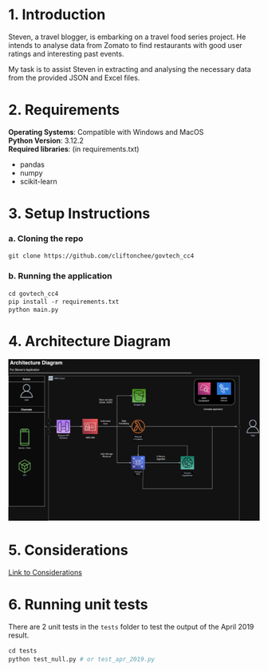 # 1. Introduction
Steven, a travel blogger, is embarking on a travel food series project. He intends to analyse data from Zomato to find restaurants with good user ratings and interesting past events. 

My task is to assist Steven in extracting and analysing the necessary data from the provided JSON and Excel files.

# 2. Requirements
**Operating Systems**: Compatible with Windows and MacOS <br/>
**Python Version**: 3.12.2 <br/>
**Required libraries**: (in requirements.txt)
- pandas
- numpy
- scikit-learn

# 3. Setup Instructions

### a. Cloning the repo
```
git clone https://github.com/cliftonchee/govtech_cc4
```

### b. Running the application
```
cd govtech_cc4
pip install -r requirements.txt
python main.py
```

# 4. Architecture Diagram
![Architecture Diagram](docs/architecture_diagram.drawio.png)

# 5. Considerations
[Link to Considerations](docs/considerations.md)

# 6. Running unit tests

There are 2 unit tests in the `tests` folder to test the output of the April 2019 result.

```python
cd tests
python test_null.py # or test_apr_2019.py
```

